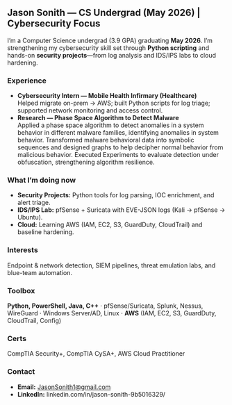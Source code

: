 ## Jason Sonith — CS Undergrad (May 2026) | Cybersecurity Focus

I’m a Computer Science undergrad (3.9 GPA) graduating **May 2026**. I’m strengthening my cybersecurity skill set through **Python scripting** and hands-on **security projects**—from log analysis and IDS/IPS labs to cloud hardening.

### Experience
- **Cybersecurity Intern — Mobile Health Infirmary (Healthcare)**  
  Helped migrate on-prem → AWS; built Python scripts for log triage; supported network monitoring and access control.
- **Research — Phase Space Algorithm to Detect Malware**  
  Applied a phase space algorithm to detect anomalies in a system behavior in different malware families, identifying anomalies in system behavior.
  Transformed malware behavioral data into symbolic sequences and designed graphs to help decipher normal behavior from malicious behavior.
  Executed Experiments to evaluate detection under obfuscation, strengthening algorithm resilience. 



### What I’m doing now
- **Security Projects:** Python tools for log parsing, IOC enrichment, and alert triage.
- **IDS/IPS Lab:** pfSense + Suricata with EVE-JSON logs (Kali → pfSense → Ubuntu).
- **Cloud:** Learning AWS (IAM, EC2, S3, GuardDuty, CloudTrail) and baseline hardening.

### Interests
Endpoint & network detection, SIEM pipelines, threat emulation labs, and blue-team automation.

### Toolbox
**Python, PowerShell, Java, C++** · pfSense/Suricata, Splunk, Nessus, WireGuard · Windows Server/AD, Linux · **AWS** (IAM, EC2, S3, GuardDuty, CloudTrail, Config)

### Certs
CompTIA Security+, CompTIA CySA+, AWS Cloud Practitioner

### Contact
- **Email:** JasonSonith1@gmail.com
- **LinkedIn:** linkedin.com/in/jason-sonith-9b5016329/
